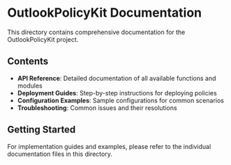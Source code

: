 # OutlookPolicyKit Documentation

This directory contains comprehensive documentation for the OutlookPolicyKit project.

## Contents

- **API Reference**: Detailed documentation of all available functions and modules
- **Deployment Guides**: Step-by-step instructions for deploying policies
- **Configuration Examples**: Sample configurations for common scenarios
- **Troubleshooting**: Common issues and their resolutions

## Getting Started

For implementation guides and examples, please refer to the individual documentation files in this directory.
